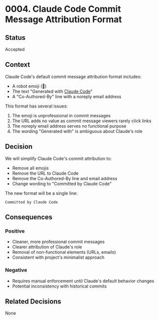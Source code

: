# 0004. Claude Code Commit Message Attribution Format

## Status

Accepted

## Context

Claude Code's default commit message attribution format includes:
- A robot emoji (🤖)
- The text "Generated with [Claude Code](https://claude.ai/code)"
- A "Co-Authored-By" line with a noreply email address

This format has several issues:
1. The emoji is unprofessional in commit messages
2. The URL adds no value as commit message viewers rarely click links
3. The noreply email address serves no functional purpose
4. The wording "Generated with" is ambiguous about Claude's role

## Decision

We will simplify Claude Code's commit attribution to:
- Remove all emojis
- Remove the URL to Claude Code
- Remove the Co-Authored-By line and email address
- Change wording to "Committed by Claude Code"

The new format will be a single line:
```
Committed by Claude Code
```

## Consequences

### Positive
- Cleaner, more professional commit messages
- Clearer attribution of Claude's role
- Removal of non-functional elements (URLs, emails)
- Consistent with project's minimalist approach

### Negative
- Requires manual enforcement until Claude's default behavior changes
- Potential inconsistency with historical commits

## Related Decisions

None
